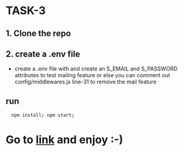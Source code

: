 # TASK-3

## 1. Clone the repo

## 2. create a .env file
- create a .env file with and create an S_EMAIL and S_PASSWORD attributes to test mailing feature or else you can comment out config/middlewares.js line-31 to remove the mail feature

## run
```bash
  npm install; npm start;
```

# Go to [link](http://localhost:3000) and enjoy :-)
